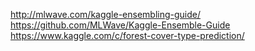 http://mlwave.com/kaggle-ensembling-guide/
https://github.com/MLWave/Kaggle-Ensemble-Guide
https://www.kaggle.com/c/forest-cover-type-prediction/


